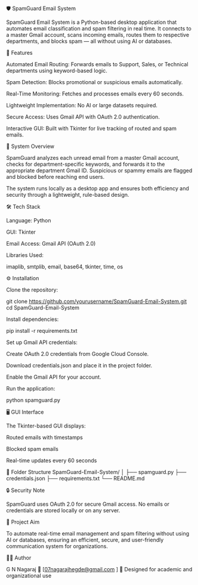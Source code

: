 🛡️ SpamGuard Email System

SpamGuard Email System is a Python-based desktop application that automates email classification and spam filtering in real time. It connects to a master Gmail account, scans incoming emails, routes them to respective departments, and blocks spam — all without using AI or databases.

🚀 Features

Automated Email Routing: Forwards emails to Support, Sales, or Technical departments using keyword-based logic.

Spam Detection: Blocks promotional or suspicious emails automatically.

Real-Time Monitoring: Fetches and processes emails every 60 seconds.

Lightweight Implementation: No AI or large datasets required.

Secure Access: Uses Gmail API with OAuth 2.0 authentication.

Interactive GUI: Built with Tkinter for live tracking of routed and spam emails.

🧠 System Overview

SpamGuard analyzes each unread email from a master Gmail account, checks for department-specific keywords, and forwards it to the appropriate department Gmail ID. Suspicious or spammy emails are flagged and blocked before reaching end users.

The system runs locally as a desktop app and ensures both efficiency and security through a lightweight, rule-based design.

🛠️ Tech Stack

Language: Python

GUI: Tkinter

Email Access: Gmail API (OAuth 2.0)

Libraries Used:

imaplib, smtplib, email, base64, tkinter, time, os

⚙️ Installation

Clone the repository:

git clone https://github.com/yourusername/SpamGuard-Email-System.git
cd SpamGuard-Email-System


Install dependencies:

pip install -r requirements.txt


Set up Gmail API credentials:

Create OAuth 2.0 credentials from Google Cloud Console.

Download credentials.json and place it in the project folder.

Enable the Gmail API for your account.

Run the application:

python spamguard.py

🖥️ GUI Interface

The Tkinter-based GUI displays:

Routed emails with timestamps

Blocked spam emails

Real-time updates every 60 seconds

🧩 Folder Structure
SpamGuard-Email-System/
│
├── spamguard.py
├── credentials.json
├── requirements.txt
└── README.md

🔒 Security Note

SpamGuard uses OAuth 2.0 for secure Gmail access. No emails or credentials are stored locally or on any server.

🎯 Project Aim

To automate real-time email management and spam filtering without using AI or databases, ensuring an efficient, secure, and user-friendly communication system for organizations.

👨‍💻 Author

G N Nagaraj
📧 [07nagarajhegde@gmail.com
]
💼 Designed for academic and organizational use
